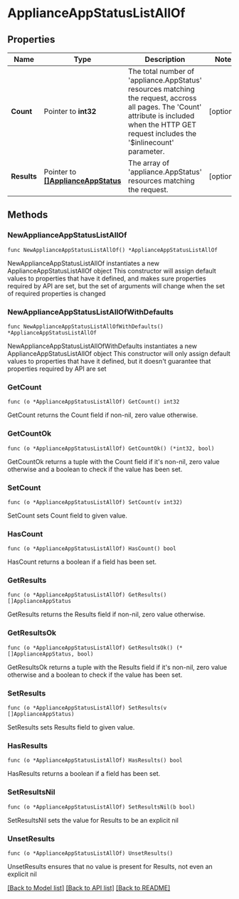 # ApplianceAppStatusListAllOf

## Properties

Name | Type | Description | Notes
------------ | ------------- | ------------- | -------------
**Count** | Pointer to **int32** | The total number of &#39;appliance.AppStatus&#39; resources matching the request, accross all pages. The &#39;Count&#39; attribute is included when the HTTP GET request includes the &#39;$inlinecount&#39; parameter. | [optional] 
**Results** | Pointer to [**[]ApplianceAppStatus**](ApplianceAppStatus.md) | The array of &#39;appliance.AppStatus&#39; resources matching the request. | [optional] 

## Methods

### NewApplianceAppStatusListAllOf

`func NewApplianceAppStatusListAllOf() *ApplianceAppStatusListAllOf`

NewApplianceAppStatusListAllOf instantiates a new ApplianceAppStatusListAllOf object
This constructor will assign default values to properties that have it defined,
and makes sure properties required by API are set, but the set of arguments
will change when the set of required properties is changed

### NewApplianceAppStatusListAllOfWithDefaults

`func NewApplianceAppStatusListAllOfWithDefaults() *ApplianceAppStatusListAllOf`

NewApplianceAppStatusListAllOfWithDefaults instantiates a new ApplianceAppStatusListAllOf object
This constructor will only assign default values to properties that have it defined,
but it doesn't guarantee that properties required by API are set

### GetCount

`func (o *ApplianceAppStatusListAllOf) GetCount() int32`

GetCount returns the Count field if non-nil, zero value otherwise.

### GetCountOk

`func (o *ApplianceAppStatusListAllOf) GetCountOk() (*int32, bool)`

GetCountOk returns a tuple with the Count field if it's non-nil, zero value otherwise
and a boolean to check if the value has been set.

### SetCount

`func (o *ApplianceAppStatusListAllOf) SetCount(v int32)`

SetCount sets Count field to given value.

### HasCount

`func (o *ApplianceAppStatusListAllOf) HasCount() bool`

HasCount returns a boolean if a field has been set.

### GetResults

`func (o *ApplianceAppStatusListAllOf) GetResults() []ApplianceAppStatus`

GetResults returns the Results field if non-nil, zero value otherwise.

### GetResultsOk

`func (o *ApplianceAppStatusListAllOf) GetResultsOk() (*[]ApplianceAppStatus, bool)`

GetResultsOk returns a tuple with the Results field if it's non-nil, zero value otherwise
and a boolean to check if the value has been set.

### SetResults

`func (o *ApplianceAppStatusListAllOf) SetResults(v []ApplianceAppStatus)`

SetResults sets Results field to given value.

### HasResults

`func (o *ApplianceAppStatusListAllOf) HasResults() bool`

HasResults returns a boolean if a field has been set.

### SetResultsNil

`func (o *ApplianceAppStatusListAllOf) SetResultsNil(b bool)`

 SetResultsNil sets the value for Results to be an explicit nil

### UnsetResults
`func (o *ApplianceAppStatusListAllOf) UnsetResults()`

UnsetResults ensures that no value is present for Results, not even an explicit nil

[[Back to Model list]](../README.md#documentation-for-models) [[Back to API list]](../README.md#documentation-for-api-endpoints) [[Back to README]](../README.md)


